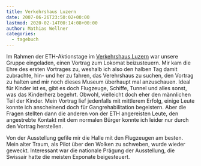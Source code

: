 ```yaml
---
title: Verkehrshaus Luzern
date: 2007-06-26T23:50:02+00:00
lastmod: 2020-02-14T00:14:08+00:00
author: Mathias Wellner
categories:
  - tagebuch
---
```

Im Rahmen der ETH-Aktionstage im [Verkehrshaus Luzern](http://www.verkehrshaus.ch) war unsere Gruppe eingeladen, einen Vortrag zum Lokomat beizusteuern. Mir kam die Ehre des ersten Vortrages zu, weshalb ich also den halben Tag damit zubrachte, hin- und her zu fahren, das Verehrshaus zu suchen, den Vortrag zu halten und mir noch dieses Museum überhaupt mal anzuschauen. Ideal für Kinder ist es, gibt es doch Flugzeuge, Schiffe, Tunnel und alles sonst, was das Kinderherz begehrt. Obwohl, vielleicht doch eher den männlichen Teil der Kinder. Mein Vortrag lief jedenfalls mit mittlerem Erfolg, einige Leute konnte ich anscheinend doch für Gangrehabilitation begeistern. Aber die Fragen stellten dann die anderen von der ETH angereisten Leute, den angestrebte Kontakt mit dem normalen Bürger konnte ich leider nur durch den Vortrag herstellen.

Von der Ausstellung gefile mir die Halle mit den Flugzeugen am besten. Mein alter Traum, als Pilot über den Wolken zu schweben, wurde wieder geweckt. Interessant war die nationale Prägung der Ausstellung, die Swissair hatte die meisten Exponate beigesteuert.
